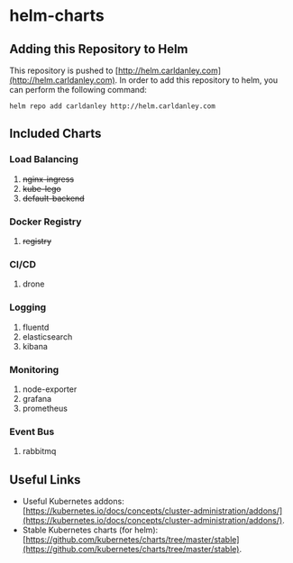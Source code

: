 # helm-charts

## Adding this Repository to Helm

This repository is pushed to [http://helm.carldanley.com](http://helm.carldanley.com). In order to add this repository to helm, you can perform the following command:

`helm repo add carldanley http://helm.carldanley.com`

## Included Charts

### Load Balancing

1. ~~nginx-ingress~~
1. ~~kube-lego~~
1. ~~default-backend~~

### Docker Registry

1. ~~registry~~

### CI/CD

1. drone

### Logging

1. fluentd
1. elasticsearch
1. kibana

### Monitoring

1. node-exporter
1. grafana
1. prometheus

### Event Bus

1. rabbitmq

## Useful Links

* Useful Kubernetes addons: [https://kubernetes.io/docs/concepts/cluster-administration/addons/](https://kubernetes.io/docs/concepts/cluster-administration/addons/).
* Stable Kubernetes charts (for helm): [https://github.com/kubernetes/charts/tree/master/stable](https://github.com/kubernetes/charts/tree/master/stable).
